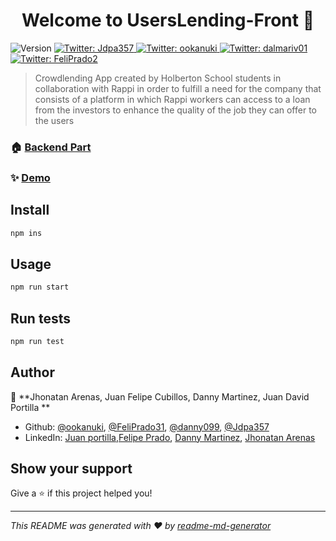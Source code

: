<h1 align="center">Welcome to UsersLending-Front 👋 </h1>
<p>
  <img alt="Version" src="https://img.shields.io/badge/version-1.0.0-blue.svg?cacheSeconds=2592000" />
  <a href="https://twitter.com/Jdpa357" target="_blank">
    <img alt="Twitter: Jdpa357 " src="https://img.shields.io/twitter/follow/JDavid357 .svg?style=social" />
  </a>
  <a href="https://twitter.com/ookanuki" target="_blank">
    <img alt="Twitter: ookanuki " src="https://img.shields.io/twitter/follow/ookanuki .svg?style=social" />
  </a>
  <a href="https://twitter.com/dalmariv01" target="_blank">
    <img alt="Twitter: dalmariv01 " src="https://img.shields.io/twitter/follow/dalmariv01 .svg?style=social" />
  </a>
  <a href="https://twitter.com/FeliPrado2" target="_blank">
    <img alt="Twitter: FeliPrado2 " src="https://img.shields.io/twitter/follow/FeliPrado2 .svg?style=social" />
  </a>
</p>

> Crowdlending App created by Holberton School students in collaboration with Rappi in order to fulfill a need for the company that consists of a platform in which Rappi workers can access to a loan from the investors to enhance the quality of the job they can offer to the users

### 🏠 [Backend Part](https://github.com/cybernuki/Users-Lending-Back)

### ✨ [Demo](https://userslending-front.glitch.me/)

## Install

```sh
npm ins
```

## Usage

```sh
npm run start
```

## Run tests

```sh
npm run test
```

## Author

👤 **Jhonatan Arenas, Juan Felipe Cubillos, Danny Martinez, Juan David Portilla **
* Github: [@ookanuki](https://github.com/cybernuki), [@FeliPrado31](https://github.com/FeliPrado31), [@danny099](https://github.com/danny099), [@Jdpa357](https://github.com/Jdpa357)
* LinkedIn: [Juan portilla](https://linkedin.com/in/https:\/\/www.linkedin.com\/in\/juan-david-portilla-alzate-536215177\/),[Felipe Prado](https://www.linkedin.com/in/juan-felipe-cubillos-prado-312870180/), [Danny Martinez](https://www.linkedin.com/in/danny-alejandro-martinez-rivera-72b470192/), [Jhonatan Arenas](https://www.linkedin.com/in/jhonatan-arenas-24473718b/)

## Show your support

Give a ⭐️ if this project helped you!

***
_This README was generated with ❤️ by [readme-md-generator](https://github.com/kefranabg/readme-md-generator)_
